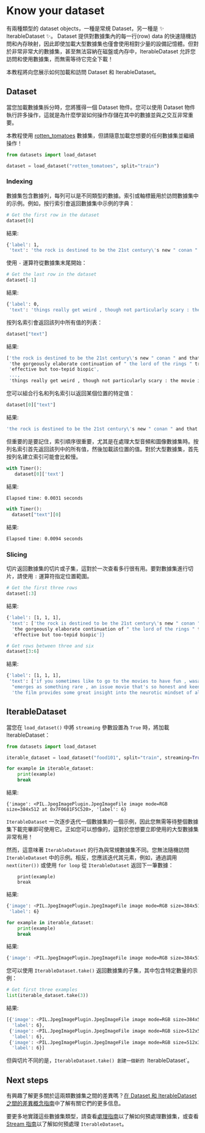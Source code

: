 # Know your dataset

有兩種類型的 dataset objects，一種是常規 Dataset，另一種是 ✨ IterableDataset ✨。 Dataset 提供對數據集內的每一行(row) data 的快速隨機訪問和內存映射，因此即使加載大型數據集也僅會使用相對少量的設備記憶體。但對於非常非常大的數據集，甚至無法容納在磁盤或內存中，IterableDataset 允許您訪問和使用數據集，而無需等待它完全下載！

本教程將向您展示如何加載和訪問 Dataset 和 IterableDataset。

## Dataset

當您加載數據集拆分時，您將獲得一個 Dataset 物件。您可以使用 Dataset 物件執行許多操作，這就是為什麼學習如何操作存儲在其中的數據並與之交互非常重要。

本教程使用 [rotten_tomatoes](https://huggingface.co/datasets/rotten_tomatoes) 數據集，但請隨意加載您想要的任何數據集並繼續操作！

```python
from datasets import load_dataset

dataset = load_dataset("rotten_tomatoes", split="train")
```

### Indexing

數據集包​​含數據列，每列可以是不同類型的數據。索引或軸標籤用於訪問數據集中的示例。例如，按行索引會返回數據集中示例的字典：

```python
# Get the first row in the dataset
dataset[0]
```

結果:

```bash
{'label': 1,
 'text': 'the rock is destined to be the 21st century\'s new " conan " and that he\'s going to make a splash even greater than arnold schwarzenegger , jean-claud van damme or steven segal .'}
```

使用 `-` 運算符從數據集末尾開始：

```python
# Get the last row in the dataset
dataset[-1]
```

結果:

```bash
{'label': 0,
 'text': 'things really get weird , though not particularly scary : the movie is all portent and no content .'}
```

按列名索引會返回該列中所有值的列表：

```python
dataset["text"]
```

結果:

```bash
['the rock is destined to be the 21st century\'s new " conan " and that he\'s going to make a splash even greater than arnold schwarzenegger , jean-claud van damme or steven segal .',
 'the gorgeously elaborate continuation of " the lord of the rings " trilogy is so huge that a column of words cannot adequately describe co-writer/director peter jackson\'s expanded vision of j . r . r . tolkien\'s middle-earth .',
 'effective but too-tepid biopic',
 ...,
 'things really get weird , though not particularly scary : the movie is all portent and no content .']
```

您可以組合行名和列名索引以返回某個位置的特定值：

```python
dataset[0]["text"]
```

結果:

```bash
'the rock is destined to be the 21st century\'s new " conan " and that he\'s going to make a splash even greater than arnold schwarzenegger , jean-claud van damme or steven segal .'
```

但重要的是要記住，索引順序很重要，尤其是在處理大型音頻和圖像數據集時。按列名索引首先返回該列中的所有值，然後加載該位置的值。對於大型數據集，首先按列名建立索引可能會比較慢。

```python
with Timer():
   dataset[0]['text']
```

結果:

```bash
Elapsed time: 0.0031 seconds
```

```python
with Timer():
  dataset["text"][0]
```

結果:

```bash
Elapsed time: 0.0094 seconds
```

### Slicing

切片返回數據集的切片或子集，這對於一次查看多行很有用。要對數據集進行切片，請使用 `:` 運算符指定位置範圍。

```python
# Get the first three rows
dataset[:3]
```

結果:

```bash
{'label': [1, 1, 1],
 'text': ['the rock is destined to be the 21st century\'s new " conan " and that he\'s going to make a splash even greater than arnold schwarzenegger , jean-claud van damme or steven segal .',
  'the gorgeously elaborate continuation of " the lord of the rings " trilogy is so huge that a column of words cannot adequately describe co-writer/director peter jackson\'s expanded vision of j . r . r . tolkien\'s middle-earth .',
  'effective but too-tepid biopic']}
```

```python
# Get rows between three and six
dataset[3:6]
```

結果:

```bash
{'label': [1, 1, 1],
 'text': ['if you sometimes like to go to the movies to have fun , wasabi is a good place to start .',
  "emerges as something rare , an issue movie that's so honest and keenly observed that it doesn't feel like one .",
  'the film provides some great insight into the neurotic mindset of all comics -- even those who have reached the absolute top of the game .']}
```

## IterableDataset

當您在 `load_dataset()` 中將 `streaming` 參數設置為 `True` 時，將加載 IterableDataset：

```python
from datasets import load_dataset

iterable_dataset = load_dataset("food101", split="train", streaming=True)

for example in iterable_dataset:
    print(example)
    break
```

結果:

```
{'image': <PIL.JpegImagePlugin.JpegImageFile image mode=RGB size=384x512 at 0x7F0681F5C520>, 'label': 6}
```

`IterableDataset` 一次逐步迭代一個數據集的一個示例，因此您無需等待整個數據集下載完畢即可使用它。正如您可以想像的，這對於您想要立即使用的大型數據集非常有用！

然而，這意味著 `IterableDataset` 的行為與常規數據集不同。您無法隨機訪問 `IterableDataset` 中的示例。相反，您應該迭代其元素，例如，通過調用 `next(iter())` 或使用 `for loop` 從 `IterableDataset` 返回下一筆數據：

```pythonfor example in iterable_dataset:
    print(example)
    break
```

結果:

```bash
{'image': <PIL.JpegImagePlugin.JpegImageFile image mode=RGB size=384x512 at 0x7F0681F59B50>,
 'label': 6}
```

```python
for example in iterable_dataset:
    print(example)
    break
```

結果:

```bash
{'image': <PIL.JpegImagePlugin.JpegImageFile image mode=RGB size=384x512 at 0x7F7479DE82B0>, 'label': 6}
```

您可以使用 `IterableDataset.take()` 返回數據集的子集，其中包含特定數量的示例：

```python
# Get first three examples
list(iterable_dataset.take(3))
```

結果:

```bash
[{'image': <PIL.JpegImagePlugin.JpegImageFile image mode=RGB size=384x512 at 0x7F7479DEE9D0>,
  'label': 6},
 {'image': <PIL.JpegImagePlugin.JpegImageFile image mode=RGB size=512x512 at 0x7F7479DE8190>,
  'label': 6},
 {'image': <PIL.JpegImagePlugin.JpegImageFile image mode=RGB size=512x383 at 0x7F7479DE8310>,
  'label': 6}]
```

但與切片不同的是，`IterableDataset.take() 創建一個新的 `IterableDataset`。

## Next steps

有興趣了解更多關於這兩類數據集之間的差異嗎？[在 Dataset 和 IterableDataset 之間的差異概念指南](https://huggingface.co/docs/datasets/about_mapstyle_vs_iterable)中了解有關它們的更多信息。

要更多地實踐這些數據集類型，請查看[處理指南](https://huggingface.co/docs/datasets/process)以了解如何預處理數據集，或查看 [Stream 指南](https://huggingface.co/docs/datasets/stream)以了解如何預處理 `IterableDataset`。